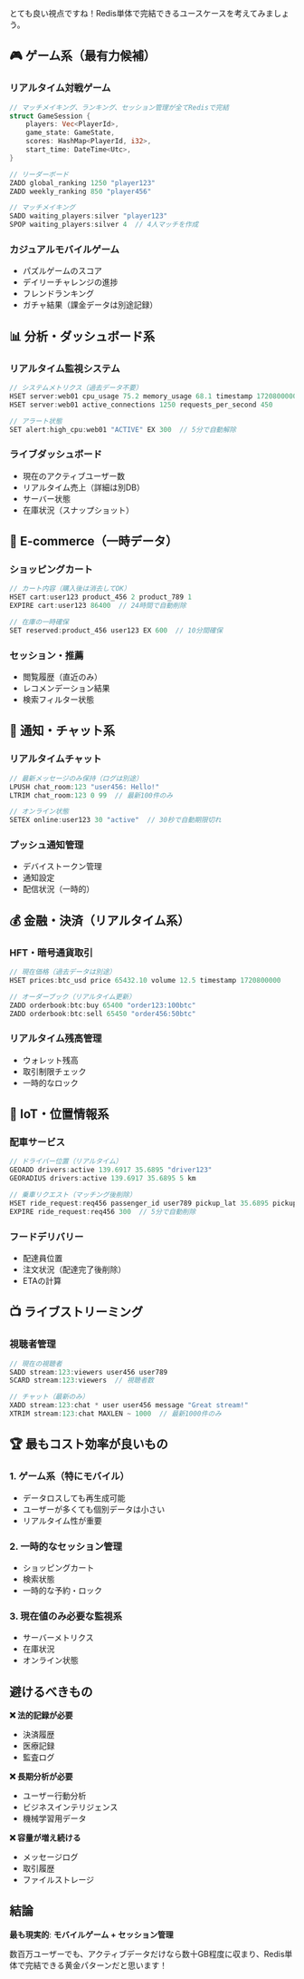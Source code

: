 とても良い視点ですね！Redis単体で完結できるユースケースを考えてみましょう。

## 🎮 ゲーム系（最有力候補）

### **リアルタイム対戦ゲーム**
```rust
// マッチメイキング、ランキング、セッション管理が全てRedisで完結
struct GameSession {
    players: Vec<PlayerId>,
    game_state: GameState,
    scores: HashMap<PlayerId, i32>,
    start_time: DateTime<Utc>,
}

// リーダーボード
ZADD global_ranking 1250 "player123"
ZADD weekly_ranking 850 "player456"

// マッチメイキング
SADD waiting_players:silver "player123"
SPOP waiting_players:silver 4  // 4人マッチを作成
```

### **カジュアルモバイルゲーム**
- パズルゲームのスコア
- デイリーチャレンジの進捗
- フレンドランキング
- ガチャ結果（課金データは別途記録）

## 📊 分析・ダッシュボード系

### **リアルタイム監視システム**
```rust
// システムメトリクス（過去データ不要）
HSET server:web01 cpu_usage 75.2 memory_usage 68.1 timestamp 1720800000
HSET server:web01 active_connections 1250 requests_per_second 450

// アラート状態
SET alert:high_cpu:web01 "ACTIVE" EX 300  // 5分で自動解除
```

### **ライブダッシュボード**
- 現在のアクティブユーザー数
- リアルタイム売上（詳細は別DB）
- サーバー状態
- 在庫状況（スナップショット）

## 🛒 E-commerce（一時データ）

### **ショッピングカート**
```rust
// カート内容（購入後は消去してOK）
HSET cart:user123 product_456 2 product_789 1
EXPIRE cart:user123 86400  // 24時間で自動削除

// 在庫の一時確保
SET reserved:product_456 user123 EX 600  // 10分間確保
```

### **セッション・推薦**
- 閲覧履歴（直近のみ）
- レコメンデーション結果
- 検索フィルター状態

## 🔔 通知・チャット系

### **リアルタイムチャット**
```rust
// 最新メッセージのみ保持（ログは別途）
LPUSH chat_room:123 "user456: Hello!" 
LTRIM chat_room:123 0 99  // 最新100件のみ

// オンライン状態
SETEX online:user123 30 "active"  // 30秒で自動期限切れ
```

### **プッシュ通知管理**
- デバイストークン管理
- 通知設定
- 配信状況（一時的）

## 💰 金融・決済（リアルタイム系）

### **HFT・暗号通貨取引**
```rust
// 現在価格（過去データは別途）
HSET prices:btc_usd price 65432.10 volume 12.5 timestamp 1720800000

// オーダーブック（リアルタイム更新）
ZADD orderbook:btc:buy 65400 "order123:100btc"
ZADD orderbook:btc:sell 65450 "order456:50btc"
```

### **リアルタイム残高管理**
- ウォレット残高
- 取引制限チェック
- 一時的なロック

## 🚗 IoT・位置情報系

### **配車サービス**
```rust
// ドライバー位置（リアルタイム）
GEOADD drivers:active 139.6917 35.6895 "driver123"
GEORADIUS drivers:active 139.6917 35.6895 5 km

// 乗車リクエスト（マッチング後削除）
HSET ride_request:req456 passenger_id user789 pickup_lat 35.6895 pickup_lng 139.6917
EXPIRE ride_request:req456 300  // 5分で自動削除
```

### **フードデリバリー**
- 配達員位置
- 注文状況（配達完了後削除）
- ETAの計算

## 📺 ライブストリーミング

### **視聴者管理**
```rust
// 現在の視聴者
SADD stream:123:viewers user456 user789
SCARD stream:123:viewers  // 視聴者数

// チャット（最新のみ）
XADD stream:123:chat * user user456 message "Great stream!"
XTRIM stream:123:chat MAXLEN ~ 1000  // 最新1000件のみ
```

## 🏆 最もコスト効率が良いもの

### **1. ゲーム系（特にモバイル）**
- データロスしても再生成可能
- ユーザーが多くても個別データは小さい
- リアルタイム性が重要

### **2. 一時的なセッション管理**
- ショッピングカート
- 検索状態
- 一時的な予約・ロック

### **3. 現在値のみ必要な監視系**
- サーバーメトリクス
- 在庫状況
- オンライン状態

## 避けるべきもの

**❌ 法的記録が必要**
- 決済履歴
- 医療記録
- 監査ログ

**❌ 長期分析が必要**
- ユーザー行動分析
- ビジネスインテリジェンス
- 機械学習用データ

**❌ 容量が増え続ける**
- メッセージログ
- 取引履歴
- ファイルストレージ

## 結論

**最も現実的**: **モバイルゲーム + セッション管理**

数百万ユーザーでも、アクティブデータだけなら数十GB程度に収まり、Redis単体で完結できる黄金パターンだと思います！